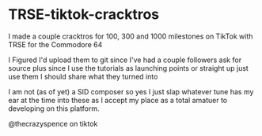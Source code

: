 # TRSE-tiktok-cracktros
I made a couple cracktros for 100, 300 and 1000 milestones on TikTok with TRSE for the Commodore 64

I Figured I'd upload them to git since I've had a couple followers ask for source plus since I use the tutorials as launching
points or straight up just use them I should share what they turned into

I am not (as of yet) a SID composer so yes I just slap whatever tune has my ear at the time into these as I accept my place
as a total amatuer to developing on this platform.

@thecrazyspence on tiktok
